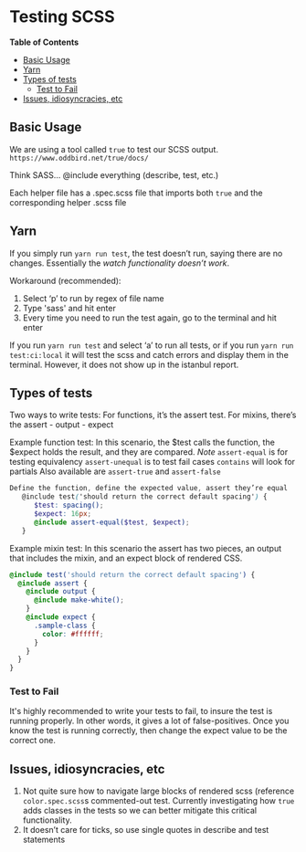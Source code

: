 <h1>Testing SCSS</h1>


<!-- START doctoc generated TOC please keep comment here to allow auto update -->
<!-- DON'T EDIT THIS SECTION, INSTEAD RE-RUN doctoc TO UPDATE -->
**Table of Contents**

- [Basic Usage](#basic-usage)
- [Yarn](#yarn)
- [Types of tests](#types-of-tests)
  - [Test to Fail](#test-to-fail)
- [Issues, idiosyncracies, etc](#issues-idiosyncracies-etc)

<!-- END doctoc generated TOC please keep comment here to allow auto update -->


## Basic Usage

We are using a tool called `true` to test our SCSS output. `https://www.oddbird.net/true/docs/`

Think SASS… @include everything (describe, test, etc.)

Each helper file has a .spec.scss file that imports both `true` and the corresponding helper .scss file


## Yarn

If you simply run `yarn run test`, the test doesn’t run, saying there are no changes. Essentially the _watch functionality doesn’t work_.

Workaround (recommended):
1. Select ‘p’ to run by regex of file name
1. Type 'sass' and hit enter
1. Every time you need to run the test again, go to the terminal and hit enter

If you run `yarn run test` and select ‘a’ to run all tests, or if you run `yarn run test:ci:local` it will test the scss and catch errors
and display them in the terminal. However, it does not show up in the istanbul report.


## Types of tests

Two ways to write tests:
For functions, it’s the assert test. For mixins, there’s the assert - output - expect

Example function test:
In this scenario, the $test calls the function, the $expect holds the result, and they are compared.
*Note*
`assert-equal` is for testing equivalency
`assert-unequal` is to test fail cases
`contains` will look for partials
Also available are `assert-true` and `assert-false`

```scss
Define the function, define the expected value, assert they’re equal
   @include test('should return the correct default spacing') {
      $test: spacing();
      $expect: 16px;
      @include assert-equal($test, $expect);
   }
```

Example mixin test:
In this scenario the assert has two pieces, an output that includes the mixin, and an expect block of rendered CSS.

```scss
@include test('should return the correct default spacing') {
  @include assert {
    @include output {
      @include make-white();
    }
    @include expect {
      .sample-class {
        color: #ffffff;
      }
    }
  }
}
```

### Test to Fail

It's highly recommended to write your tests to fail, to insure the test is running properly. In other words, it gives a lot of
false-positives. Once you know the test is running correctly, then change the expect value to be the correct one.


## Issues, idiosyncracies, etc

1. Not quite sure how to navigate large blocks of rendered scss (reference `color.spec.scss`s commented-out test. Currently investigating
   how `true` adds classes in the tests so we can better mitigate this critical functionality.
1. It doesn’t care for ticks, so use single quotes in describe and test statements
